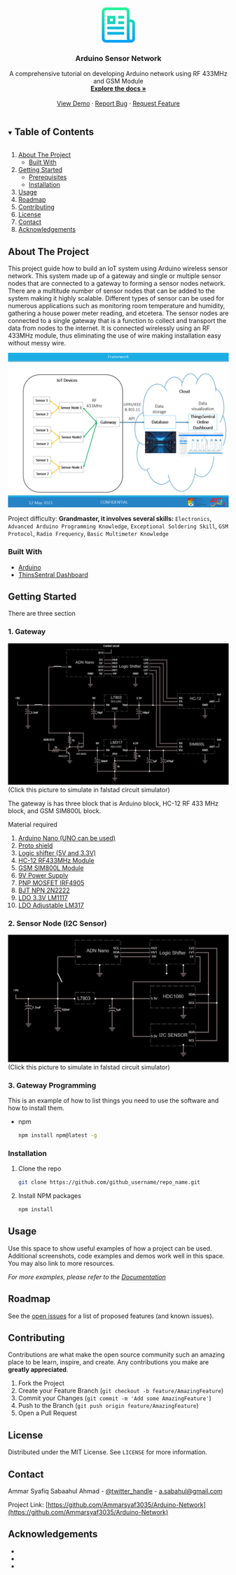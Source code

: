 <!-- PROJECT SHIELDS -->
<!--
*** I'm using markdown "reference style" links for readability.
*** Reference links are enclosed in brackets [ ] instead of parentheses ( ).
*** See the bottom of this document for the declaration of the reference variables
*** for contributors-url, forks-url, etc. This is an optional, concise syntax you may use.
*** https://www.markdownguide.org/basic-syntax/#reference-style-links
-->


<!-- PROJECT LOGO -->
<br />
<p align="center">
  <a href="https://github.com/github_username/repo_name">
    <img src="images/logo.png" alt="Logo" width="80" height="80">
  </a>

  <h3 align="center">Arduino Sensor Network</h3>

  <p align="center">
    A comprehensive tutorial on developing Arduino network using RF 433MHz and GSM Module
    <br />
    <a href="https://github.com/Ammarsyaf3035/Arduino-Network"><strong>Explore the docs »</strong></a>
    <br />
    <br />
    <a href="https://github.com/Ammarsyaf3035/Arduino-Network">View Demo</a>
    ·
    <a href="https://github.com/Ammarsyaf3035/Arduino-Network/issues">Report Bug</a>
    ·
    <a href="https://github.com/Ammarsyaf3035/Arduino-Network/issues">Request Feature</a>
  </p>
</p>



<!-- TABLE OF CONTENTS -->
<details open="open">
  <summary><h2 style="display: inline-block">Table of Contents</h2></summary>
  <ol>
    <li>
      <a href="#about-the-project">About The Project</a>
      <ul>
        <li><a href="#built-with">Built With</a></li>
      </ul>
    </li>
    <li>
      <a href="#getting-started">Getting Started</a>
      <ul>
        <li><a href="#prerequisites">Prerequisites</a></li>
        <li><a href="#installation">Installation</a></li>
      </ul>
    </li>
    <li><a href="#usage">Usage</a></li>
    <li><a href="#roadmap">Roadmap</a></li>
    <li><a href="#contributing">Contributing</a></li>
    <li><a href="#license">License</a></li>
    <li><a href="#contact">Contact</a></li>
    <li><a href="#acknowledgements">Acknowledgements</a></li>
  </ol>
</details>



<!-- ABOUT THE PROJECT -->
## About The Project
This project guide how to build an IoT system using Arduino wireless sensor network. This system made up of a gateway and single or multiple sensor nodes that are connected to a gateway to forming a sensor nodes network. There are a multitude number of sensor nodes that can be added to the system making it highly scalable. Different types of sensor can be used for numerous applications such as monitoring room temperature and humidity, gathering a house power meter reading, and etcetera. The sensor nodes are connected to a single gateway that is a function to collect and transport the data from nodes to the internet. It is connected wirelessly using an RF 433MHz module, thus eliminating the use of wire making installation easy without messy wire.


![Product Name Screen Shot][Framework-screenshot]

Project difficulty:
**Grandmaster, it involves several skills:**
`Electronics`, `Advanced Arduino Programming Knowledge`, `Exceptional Soldering Skill`, `GSM Protocol`, `Radio Frequency`, `Basic Multimeter Knowledge`


### Built With

* [Arduino](https://www.arduino.cc/)
* [ThinsSentral Dashboard](http://thingssentral.io:443/)



<!-- GETTING STARTED -->
## Getting Started

There are three section 

### 1. Gateway

[![Gateway Screen Shot][Gateway-screenshot]](https://tinyurl.com/yhq6l9zb)
(Click this picture to simulate in falstad circuit simulator)

The gateway is has three block that is Arduino block, HC-12 RF 433 MHz block, and GSM SIM800L block. 

Material required
1. [Arduino Nano (UNO can be used)](https://my.cytron.io/p-uno-compatible-ch340-with-usb-cable?search=uno&description=1)
2. [Proto shield](https://my.cytron.io/p-cytron-prototyping-shield?search=proto&description=1)
3. [Logic shifter (5V and 3.3V)](https://shopee.com.my/Logic-Converter-4-Channel-Bi-Directional-5V-3.3V-Level-Shifter-Module-i.13050358.1897892238)
4. [HC-12 RF433MHz Module](https://my.cytron.io/c-wireless-devices/p-433mhz-rf-uart-transceiver-module-1km)
5. [GSM SIM800L Module](https://shopee.com.my/Arduino-SIM800L-GPRS-GSM-Tracking-Module-with-Antena-SIM-Slot-i.33287405.462065175)
6. [9V Power Supply](https://shopee.com.my/AC-DC-Adapter-9V-1A-Power-Supply-Arduino-PIC-i.13050358.1696099696)
7. [PNP MOSFET IRF4905](https://my.cytron.io/p-transistor-irf4905?search=IRF4905&description=1&sub_category=true)
8. [BJT NPN 2N2222](https://my.cytron.io/p-transistor-2n2222?search=2N2222&description=1)
9. [LDO 3.3V LM1117](https://my.cytron.io/p-voltage-regulator-plus-3.3v-1880?search=3.3&description=1)
10. [LDO Adjustable LM317](https://my.cytron.io/p-ic-lm317?search=lm317&description=1)

### 2. Sensor Node (I2C Sensor)

[![Sensor Node Screen Shot][sensorNode-screenshot]](https://tinyurl.com/yze45sqd)
(Click this picture to simulate in falstad circuit simulator)


### 3. Gateway Programming 

This is an example of how to list things you need to use the software and how to install them.
* npm
  ```sh
  npm install npm@latest -g
  ```

### Installation

1. Clone the repo
   ```sh
   git clone https://github.com/github_username/repo_name.git
   ```
2. Install NPM packages
   ```sh
   npm install
   ```



<!-- USAGE EXAMPLES -->
## Usage

Use this space to show useful examples of how a project can be used. Additional screenshots, code examples and demos work well in this space. You may also link to more resources.

_For more examples, please refer to the [Documentation](https://example.com)_



<!-- ROADMAP -->
## Roadmap

See the [open issues](https://github.com/Ammarsyaf3035/Arduino-Network/issues) for a list of proposed features (and known issues).



<!-- CONTRIBUTING -->
## Contributing

Contributions are what make the open source community such an amazing place to be learn, inspire, and create. Any contributions you make are **greatly appreciated**.

1. Fork the Project
2. Create your Feature Branch (`git checkout -b feature/AmazingFeature`)
3. Commit your Changes (`git commit -m 'Add some AmazingFeature'`)
4. Push to the Branch (`git push origin feature/AmazingFeature`)
5. Open a Pull Request



<!-- LICENSE -->
## License

Distributed under the MIT License. See `LICENSE` for more information.



<!-- CONTACT -->
## Contact

Ammar Syafiq Sabaahul Ahmad - [@twitter_handle](https://twitter.com/twitter_handle) - a.sabahul@gmail.com

Project Link: [https://github.com/Ammarsyaf3035/Arduino-Network](https://github.com/Ammarsyaf3035/Arduino-Network)



<!-- ACKNOWLEDGEMENTS -->
## Acknowledgements

* []()
* []()
* []()





<!-- MARKDOWN LINKS & IMAGES -->
<!-- https://www.markdownguide.org/basic-syntax/#reference-style-links -->
[contributors-shield]: https://img.shields.io/github/contributors/Ammarsyaf3035/Arduino-Network.svg?style=for-the-badge
[contributors-url]: https://github.com/Ammarsyaf3035/Arduino-Network/graphs/contributors
[forks-shield]: https://img.shields.io/github/forks/Ammarsyaf3035/Arduino-Network.svg?style=for-the-badge
[forks-url]: https://github.com/Ammarsyaf3035/Arduino-Network/network/members
[stars-shield]: https://img.shields.io/github/stars/Ammarsyaf3035/Arduino-Network.svg?style=for-the-badge
[stars-url]: https://github.com/Ammarsyaf3035/Arduino-Network/stargazers
[issues-shield]: https://img.shields.io/github/issues/Ammarsyaf3035/Arduino-Network.svg?style=for-the-badge
[issues-url]: https://github.com/Ammarsyaf3035/Arduino-Network/issues
[license-shield]: https://img.shields.io/github/license/Ammarsyaf3035/Arduino-Network.svg?style=for-the-badge
[license-url]: https://github.com/Ammarsyaf3035/Arduino-Network/blob/master/LICENSE.txt
[linkedin-shield]: https://img.shields.io/badge/-LinkedIn-black.svg?style=for-the-badge&logo=linkedin&colorB=555
[linkedin-url]: https://linkedin.com/in/ammar-syafiq-sabaahul-ahmad-042ba9156/
[Framework-screenshot]: images/Framework.PNG
[Gateway-screenshot]: images/Gateway.PNG
[sensorNode-screenshot]: images/sensorNode.PNG
